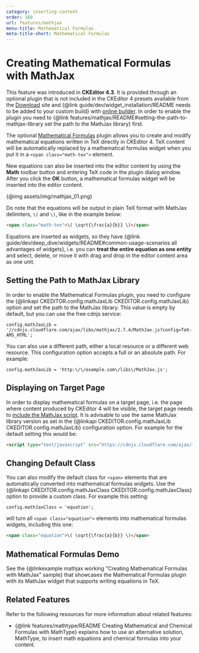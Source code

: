 ```yaml
---
category: inserting-content
order: 160
url: features/mathjax
menu-title: Mathematical Formulas
meta-title-short: Mathematical Formulas
---
```

<!--
Copyright (c) 2003-2022, CKSource Holding sp. z o.o. All rights reserved.
For licensing, see LICENSE.md.
-->

# Creating Mathematical Formulas with MathJax

<info-box info="">
 This feature was introduced in <strong>CKEditor 4.3</strong>. It is provided through an optional plugin that is not included in the CKEditor 4 presets available from the <a href="https://ckeditor.com/ckeditor-4/download/">Download</a> site and {@link guide/dev/widget_installation/README needs to be added to your custom build} with <a href="https://ckeditor.com/cke4/builder">online builder</a>. In order to enable the plugin you need to {@link features/mathjax/README#setting-the-path-to-mathjax-library set the path to the MathJax library} first.
</info-box>

The optional [Mathematical Formulas](https://ckeditor.com/cke4/addon/mathjax) plugin allows you to create and modify mathematical equations written in TeX directly in CKEditor 4. TeX content will be automatically replaced by a mathematical formulas widget when you put it in a `<span class="math-tex">` element.

New equations can also be inserted into the editor content by using the **Math** toolbar button and entering TeX code in the plugin dialog window. After you click the **OK** button, a mathematical formulas widget will be inserted into the editor content.

{@img assets/img/mathjax_01.png}

Do note that the equations will be output in plain TeX format with MathJax delimiters, `\(` and `\)`, like in the example below:

``` html
<span class="math-tex">\( \sqrt{\frac{a}{b}} \)</span>
```

Equations are inserted as widgets, so they have {@link guide/dev/deep_dive/widgets/README#common-usage-scenarios all advantages of widgets}, i.e. you can **treat the entire equation as one entity** and select, delete, or move it with drag and drop in the editor content area as one unit.

## Setting the Path to MathJax Library

In order to enable the Mathematical Formulas plugin, you need to configure the {@linkapi CKEDITOR.config.mathJaxLib CKEDITOR.config.mathJaxLib} option and set the path to the MathJax library. This value is empty by default, but you can use the free cdnjs service:

    config.mathJaxLib = '//cdnjs.cloudflare.com/ajax/libs/mathjax/2.7.4/MathJax.js?config=TeX-AMS_HTML';

You can also use a different path, either a local resource or a different web resource. This configuration option accepts a full or an absolute path. For example:

    config.mathJaxLib = 'http:\/\/example.com\/libs\/MathJax.js';

## Displaying on Target Page

In order to display mathematical formulas on a target page, i.e. the page where content produced by CKEditor 4 will be visible, the target page needs to [include the MathJax script](https://docs.mathjax.org/en/latest/). It is advisable to use the same MathJax library version as set in the {@linkapi CKEDITOR.config.mathJaxLib CKEDITOR.config.mathJaxLib} configuration option. For example for the default setting this would be:

``` html
<script type="text/javascript" src="https://cdnjs.cloudflare.com/ajax/libs/mathjax/2.7.4/MathJax.js?config=TeX-AMS_HTML"></script>
```

## Changing Default Class

You can also modify the default class for `<span>` elements that are automatically converted into mathematical formulas widgets. Use the {@linkapi CKEDITOR.config.mathJaxClass CKEDITOR.config.mathJaxClass} option to provide a custom class. For example this setting:

	config.mathJaxClass = 'equation';

will turn all `<span class="equation">` elements into mathematical formulas widgets, including this one:

``` html
<span class="equation">\( \sqrt{\frac{a}{b}} \)</span>
```

## Mathematical Formulas Demo

See the {@linkexample mathjax working "Creating Mathematical Formulas with MathJax" sample} that showcases the Mathematical Formulas plugin with its MathJax widget that supports writing equations in TeX.

## Related Features

Refer to the following resources for more information about related features:

* {@link features/mathtype/README Creating Mathematical and Chemical Formulas with MathType} explains how to use an alternative solution, MathType, to insert math equations and chemical formulas into your content.
